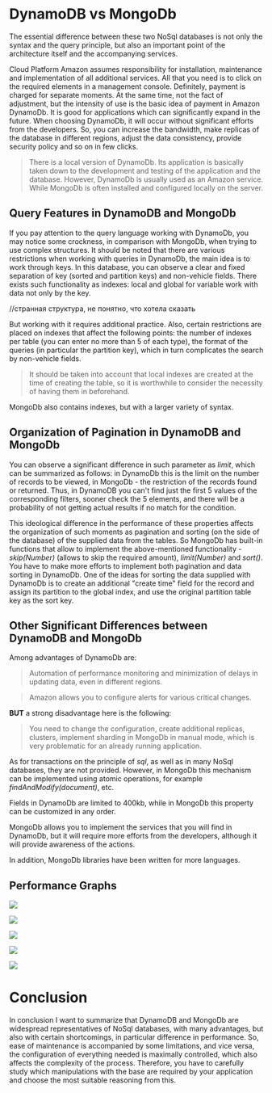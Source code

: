 # DynamoDB vs MongoDb

The essential difference between these two NoSql databases is not only the syntax and the query principle, but also an important point of the architecture itself and the accompanying services. 

Cloud Platform Amazon assumes responsibility for installation, maintenance and implementation of all additional services. All that you need is to click on the required elements in a management console. Definitely, payment is charged for separate moments. At the same time, 
not the fact of adjustment, but the intensity of use is the basic idea of payment in Amazon DynamoDb. It is good for applications which can significantly expand in the future. When choosing DynamoDb, it will occur without significant efforts from the developers. So, you can increase the bandwidth, make replicas of the database in different regions, adjust the data consistency, provide security policy and so on in few clicks. 
> There is a local version of DynamoDb. Its application is basically taken down to the development and testing of the application and the database. However, DynamoDb is usually used as an Amazon service. While MongoDb is often installed and configured locally on the server. 

## Query Features in DynamoDB and MongoDb

If you pay attention to the query language working with DynamoDb, you may notice some crockness, in comparison with MongoDb, when trying to use complex structures. It should be noted that there are various restrictions when working with queries in DynamoDb, the main idea is to work through keys. In this database, you can observe a clear and fixed separation of key (sorted and partition keys) and 	non-vehicle fields. 
There exists such functionality as indexes: local and global for variable work with data not only by the key. 

//странная структура, не понятно, что хотела сказать

But working with it requires additional practice. Also, certain restrictions are placed on indexes that affect the following points: the number of indexes per table (you can enter no more than 5 of each type), the format of the queries (in particular the partition key), which in turn complicates the search by non-vehicle fields. 
> It should be taken into account that local indexes are created at the time of creating the table, so it is worthwhile to consider the necessity of having them in beforehand.

MongoDb also contains indexes, but with a larger variety of syntax.

## Organization of Pagination in DynamoDB and MongoDb

You can observe a significant difference in such parameter as *limit*, which  can be summarized as follows: in DynamoDb this is the limit on the number of records to be viewed, in MongoDb - the restriction of the records found or returned. Thus, in DynamoDB you can't find just the first 5 values of the corresponding filters, sooner check the 5 elements, and there will be a probability of not getting actual results if no match for the condition. 
 
This ideological difference in the performance of these properties affects the organization of such moments as pagination and sorting (on the side of the database) of the supplied data from the tables. So MongoDb has built-in functions that allow to implement the above-mentioned functionality - *skip(Number)* (allows to skip the required amount), *limit(Number)* and *sort()*. You have to make more efforts to implement both pagination and data sorting in DynamoDb. One of the ideas for sorting the data supplied with DynamoDb is to create an additional "create time" field for the record and assign its partition to the global index, and use the original partition table key as the sort key. 

## Other Significant Differences between DynamoDB and MongoDb

Among advantages of DynamoDb are: 

> Automation of performance monitoring and minimization of delays in updating data, even in different regions.

> Amazon allows you to configure alerts for various critical changes.

**BUT** a strong disadvantage here is the following: 

> You need to change the configuration, create additional replicas, clusters, implement sharding in MongoDb in manual mode, which is very problematic for an already running application.


As for transactions on the principle of *sql*, as well as in many NoSql databases, they are not provided. However, in MongoDb this mechanism can be implemented using atomic operations, for example *findAndModify(document)*, etc. 

Fields in DynamoDb are limited to 400kb, while in MongoDb this property can be customized in any order. 

MongoDb allows you to implement the services that you will find in DynamoDb, but it will require more efforts from the developers, although it will provide awareness of the actions.

In addition, MongoDb libraries have been written for more languages.

## Performance Graphs

![](https://github.com/PerminovaAnastasia/Images/blob/master/Ðèñóíîê1.png)

![](https://github.com/PerminovaAnastasia/Images/blob/master/Ðèñóíîê2.png)

![](https://github.com/PerminovaAnastasia/Images/blob/master/Ðèñóíîê3.png)

![](https://github.com/PerminovaAnastasia/Images/blob/master/Ðèñóíîê4.png)

![](https://github.com/PerminovaAnastasia/Images/blob/master/Ðèñóíîê5.png)

# Conclusion
In conclusion I want to summarize that DynamoDB and MongoDb are widespread representatives of NoSql databases, with many advantages, but also with certain shortcomings, in particular difference in performance. So, ease of maintenance is accompanied by some limitations, and vice versa, the configuration of everything needed is maximally controlled, which also affects the complexity of the process. Therefore, you have to carefully study which manipulations with the base are required by your application and choose the most suitable reasoning from this.
